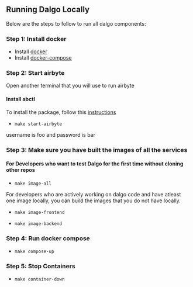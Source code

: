 ## Running Dalgo Locally
Below are the steps to follow to run all dalgo components:

### Step 1: Install docker 
-  Install [docker](https://docs.docker.com/engine/install/)
- Install [docker-compose](https://docs.docker.com/compose/install/)

### Step 2: Start airbyte

Open another terminal that you will use to run airbyte

#### Install abctl

To install the package, follow this [instructions](https://github.com/airbytehq/abctl)

- `make start-airbyte`

username is foo and password is bar

### Step 3: Make sure you have built the images of all the services

#### For Developers who want to test Dalgo for the first time without cloning other repos

- `make image-all`

For developers who are actively working on dalgo code and have atleast one image locally, you can build the images that you do not have locally.

- `make image-frontend`

- `make image-backend`

### Step 4: Run docker compose

- `make compose-up`

### Step 5: Stop Containers

- `make container-down`


